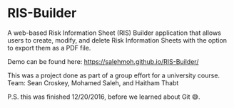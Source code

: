# RIS-Builder

A web-based Risk Information Sheet (RIS) Builder application that allows users to create, modify, and delete Risk Information Sheets with the option to export them as a PDF file.

Demo can be found here: https://salehmoh.github.io/RIS-Builder/

This was a project done as part of a group effort for a university course. Team: Sean Croskey, Mohamed Saleh, and Haitham Thabt

P.S. this was finished 12/20/2016, before we learned about Git 😅.

